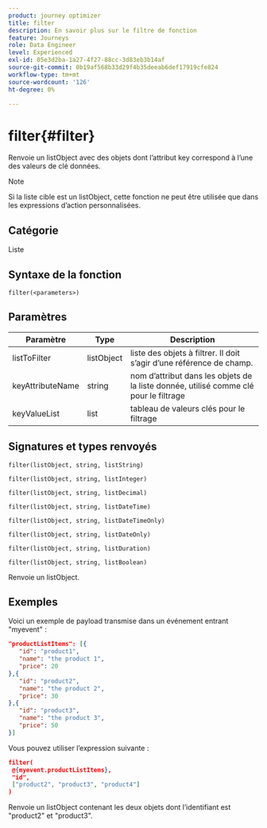 ```yaml
---
product: journey optimizer
title: filter
description: En savoir plus sur le filtre de fonction
feature: Journeys
role: Data Engineer
level: Experienced
exl-id: 05e3d2ba-1a27-4f27-88cc-3d83eb3b14af
source-git-commit: 0b19af568b33d29f4b35deeab6def17919cfe824
workflow-type: tm+mt
source-wordcount: '126'
ht-degree: 0%

---
```


# filter{#filter}

Renvoie un listObject avec des objets dont l’attribut key correspond à l’une des valeurs de clé données.

>[!NOTE]
>
>Si la liste cible est un listObject, cette fonction ne peut être utilisée que dans les expressions d’action personnalisées.

## Catégorie

Liste

## Syntaxe de la fonction

`filter(<parameters>)`

## Paramètres

| Paramètre | Type | Description |
|-----------|------------------|------------------|
| listToFilter | listObject | liste des objets à filtrer. Il doit s’agir d’une référence de champ. |
| keyAttributeName | string | nom d’attribut dans les objets de la liste donnée, utilisé comme clé pour le filtrage |
| keyValueList | list | tableau de valeurs clés pour le filtrage |

## Signatures et types renvoyés

`filter(listObject, string, listString)`

`filter(listObject, string, listInteger)`

`filter(listObject, string, listDecimal)`

`filter(listObject, string, listDateTime)`

`filter(listObject, string, listDateTimeOnly)`

`filter(listObject, string, listDateOnly)`

`filter(listObject, string, listDuration)`

`filter(listObject, string, listBoolean)`

Renvoie un listObject.

## Exemples

Voici un exemple de payload transmise dans un événement entrant &quot;myevent&quot; :

```json
"productListItems": [{
   "id": "product1",
   "name": "the product 1",
   "price": 20
},{
   "id": "product2",
   "name": "the product 2",
   "price": 30
},{
   "id": "product3",
   "name": "the product 3",
   "price": 50
}]
```

Vous pouvez utiliser l’expression suivante :

```json
filter(
 @{myevent.productListItems},
 "id", 
 ["product2", "product3", "product4"]
)
```

Renvoie un listObject contenant les deux objets dont l’identifiant est &quot;product2&quot; et &quot;product3&quot;.
